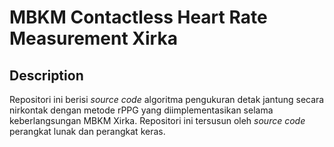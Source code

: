 # MBKM Contactless Heart Rate Measurement Xirka
## Description
Repositori ini berisi _source code_ algoritma pengukuran detak jantung secara nirkontak dengan metode rPPG yang diimplementasikan selama keberlangsungan MBKM Xirka. Repositori ini tersusun oleh _source code_ perangkat lunak dan perangkat keras.
